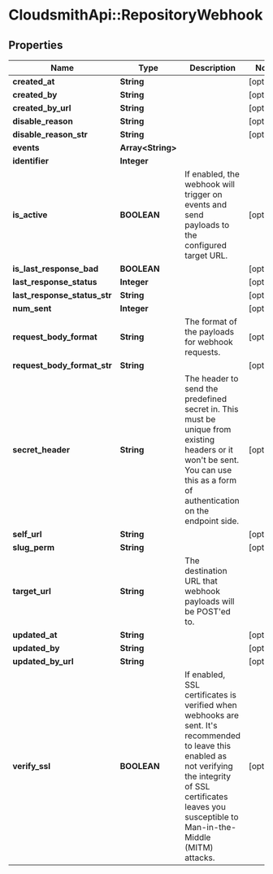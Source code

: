 # CloudsmithApi::RepositoryWebhook

## Properties
Name | Type | Description | Notes
------------ | ------------- | ------------- | -------------
**created_at** | **String** |  | [optional] 
**created_by** | **String** |  | [optional] 
**created_by_url** | **String** |  | [optional] 
**disable_reason** | **String** |  | [optional] 
**disable_reason_str** | **String** |  | [optional] 
**events** | **Array&lt;String&gt;** |  | 
**identifier** | **Integer** |  | 
**is_active** | **BOOLEAN** | If enabled, the webhook will trigger on events and send payloads to the configured target URL. | [optional] 
**is_last_response_bad** | **BOOLEAN** |  | [optional] 
**last_response_status** | **Integer** |  | [optional] 
**last_response_status_str** | **String** |  | [optional] 
**num_sent** | **Integer** |  | [optional] 
**request_body_format** | **String** | The format of the payloads for webhook requests. | [optional] 
**request_body_format_str** | **String** |  | [optional] 
**secret_header** | **String** | The header to send the predefined secret in. This must be unique from existing headers or it won&#39;t be sent. You can use this as a form of authentication on the endpoint side. | [optional] 
**self_url** | **String** |  | [optional] 
**slug_perm** | **String** |  | [optional] 
**target_url** | **String** | The destination URL that webhook payloads will be POST&#39;ed to. | 
**updated_at** | **String** |  | [optional] 
**updated_by** | **String** |  | [optional] 
**updated_by_url** | **String** |  | [optional] 
**verify_ssl** | **BOOLEAN** | If enabled, SSL certificates is verified when webhooks are sent. It&#39;s recommended to leave this enabled as not verifying the integrity of SSL certificates leaves you susceptible to Man-in-the-Middle (MITM) attacks. | [optional] 


